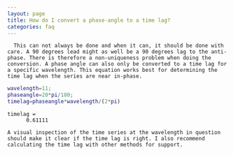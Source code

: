 ```yaml
---
layout: page
title: How do I convert a phase-angle to a time lag?
categories: faq
---
```


      This can not always be done and when it can, it should be done with care. A 90 degrees lead might as well be a 90 degrees lag to the anti-phase. There is therefore a non-uniqueness problem when doing the conversion. A phase angle can also only be converted to a time lag for a specific wavelength. This equation works best for determining the time lag when the series are near in-phase.

```matlab
wavelength=11;
phaseangle=20*pi/180;
timelag=phaseangle*wavelength/(2*pi)
```

```
timelag =
      0.61111

```
    A visual inspection of the time series at the wavelength in question should make it clear if the time lag is right. I also recommend calculating the time lag with other methods for support.

